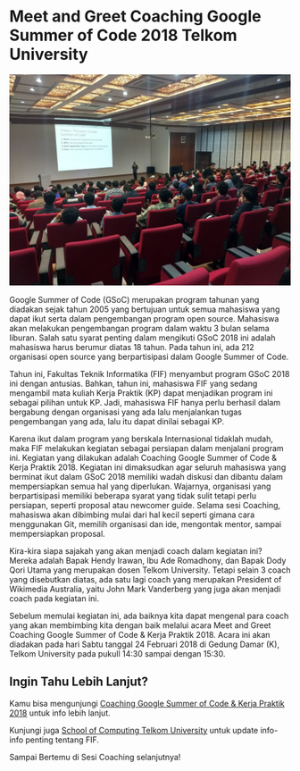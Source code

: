 # Meet and Greet Coaching Google Summer of Code 2018 Telkom University

![meetNgreet](meetandgreet.jpg)

Google Summer of Code (GSoC) merupakan program tahunan yang diadakan sejak tahun 2005 yang bertujuan untuk semua mahasiswa yang dapat ikut serta dalam pengembangan program open source. Mahasiswa akan melakukan pengembangan program dalam waktu 3 bulan selama liburan. Salah satu syarat penting dalam mengikuti GSoC 2018 ini adalah mahasiswa harus berumur diatas 18 tahun. Pada tahun ini, ada 212 organisasi open source yang berpartisipasi dalam Google Summer of Code.

Tahun ini, Fakultas Teknik Informatika (FIF) menyambut program GSoC 2018 ini dengan antusias. Bahkan, tahun ini, mahasiswa FIF yang sedang mengambil mata kuliah Kerja Praktik (KP) dapat menjadikan program ini sebagai pilihan untuk KP. Jadi, mahasiswa FIF hanya perlu berhasil dalam bergabung dengan organisasi yang ada lalu menjalankan tugas pengembangan yang ada, lalu itu dapat dinilai sebagai KP.

Karena ikut dalam program yang berskala Internasional tidaklah mudah, maka FIF melakukan kegiatan sebagai persiapan dalam menjalani program ini. Kegiatan yang dilakukan adalah Coaching Google Summer of Code & Kerja Praktik 2018. Kegiatan ini dimaksudkan agar seluruh mahasiswa yang berminat ikut dalam GSoC 2018 memiliki wadah diskusi dan dibantu dalam mempersiapkan semua hal yang diperlukan. Wajarnya, organisasi yang berpartisipasi memiliki beberapa syarat yang tidak sulit tetapi perlu persiapan, seperti proposal atau newcomer guide. Selama sesi Coaching, mahasiswa akan dibimbing mulai dari hal kecil seperti gimana cara menggunakan Git, memilih organisasi dan ide, mengontak mentor, sampai mempersiapkan proposal.

Kira-kira siapa sajakah yang akan menjadi coach dalam kegiatan ini? Mereka adalah Bapak Hendy Irawan, Ibu Ade Romadhony, dan Bapak Dody Qori Utama yang merupakan dosen Telkom University. Tetapi selain 3 coach yang disebutkan diatas, ada satu lagi coach yang merupakan President of Wikimedia Australia, yaitu John Mark Vanderberg yang juga akan menjadi coach pada kegiatan ini.

Sebelum memulai kegiatan ini, ada baiknya kita dapat mengenal para coach yang akan membimbing kita dengan baik melalui acara Meet and Greet Coaching Google Summer of Code & Kerja Praktik 2018. Acara ini akan diadakan pada hari Sabtu tanggal 24 Februari 2018 di Gedung Damar (K), Telkom University pada pukull 14:30 sampai dengan 15:30.


## Ingin Tahu Lebih Lanjut?

Kamu bisa mengunjungi [Coaching Google Summer of Code & Kerja Praktik 2018](https://gsocindonesia.github.io) untuk info lebih lanjut.

Kunjungi juga [School of Computing Telkom University](http://www.telkomuniversity.ac.id) untuk update info-info penting tentang FIF.

Sampai Bertemu di Sesi Coaching selanjutnya!
